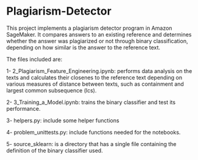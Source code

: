 # Plagiarism-Detector

This project implements a plagiarism detector program in Amazon SageMaker. It compares answers to an existing reference and determines whether the answer was plagiarized or not through binary classification, depending on how similar is the answer to the reference text. 

The files included are:

1- 2_Plagiarism_Feature_Engineering.ipynb: performs data analysis on the texts and calculates their closenes to the reference text depending on various measures of distance between texts, such as containment and largest common subsequence (lcs).

2- 3_Training_a_Model.ipynb: trains the binary classifier and test its performance.

3- helpers.py: include some helper functions

4- problem_unittests.py: include functions needed for the notebooks.

5- source_sklearn: is a directory that has a single file containing the definition of the binary classifier used.
